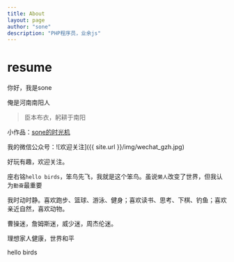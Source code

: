 ```yaml
---
title: About
layout: page
author: "sone"
description: "PHP程序员，业余js"
---
```


# resume

你好，我是sone

俺是河南南阳人

> 臣本布衣，躬耕于南阳
 
小作品：[sone的时光机](http://sone.timeline.hellobirds.top/)

我的微信公众号：![欢迎关注]({{ site.url }}/img/wechat_gzh.jpg)

好玩有趣，欢迎关注。

座右铭`hello birds`，笨鸟先飞，我就是这个笨鸟。虽说`懒人`改变了世界，但我认为`勤奋`最重要

我时动时静。喜欢跑步、篮球、游泳、健身；喜欢读书、思考、下棋、钓鱼；喜欢亲近自然，喜欢动物。

曹操迷，詹姆斯迷，威少迷，周杰伦迷。

理想家人健康，世界和平

hello birds














 

